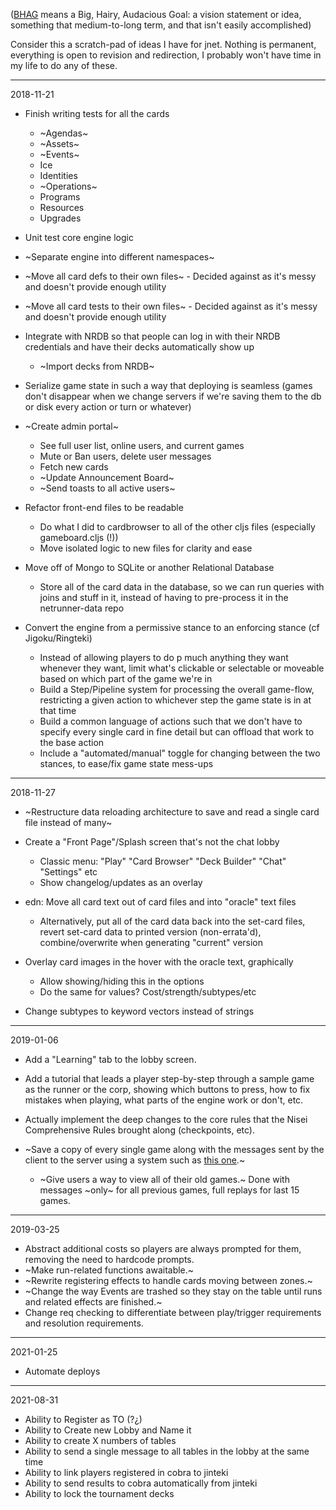 ([BHAG](https://en.wikipedia.org/wiki/Big_Hairy_Audacious_Goal) means a Big, Hairy, Audacious Goal: a vision statement or idea, something that medium-to-long term, and that isn't easily accomplished)

Consider this a scratch-pad of ideas I have for jnet. Nothing is permanent, everything is open to revision and redirection, I probably won't have time in my life to do any of these. 

---
2018-11-21

* Finish writing tests for all the cards
  * ~Agendas~
  * ~Assets~
  * ~Events~
  * Ice
  * Identities
  * ~Operations~
  * Programs
  * Resources
  * Upgrades

* Unit test core engine logic
* ~Separate engine into different namespaces~
* ~Move all card defs to their own files~ - Decided against as it's messy and doesn't provide enough utility
* ~Move all card tests to their own files~ - Decided against as it's messy and doesn't provide enough utility
* Integrate with NRDB so that people can log in with their NRDB credentials and have their decks automatically show up
  * ~Import decks from NRDB~

* Serialize game state in such a way that deploying is seamless (games don't disappear when we change servers if we're saving them to the db or disk every action or turn or whatever)

* ~Create admin portal~
  * See full user list, online users, and current games
  * Mute or Ban users, delete user messages
  * Fetch new cards
  * ~Update Announcement Board~
  * ~Send toasts to all active users~

* Refactor front-end files to be readable
  * Do what I did to cardbrowser to all of the other cljs files (especially gameboard.cljs (!))
  * Move isolated logic to new files for clarity and ease

* Move off of Mongo to SQLite or another Relational Database
  * Store all of the card data in the database, so we can run queries with joins and stuff in it, instead of having to pre-process it in the netrunner-data repo

* Convert the engine from a permissive stance to an enforcing stance (cf Jigoku/Ringteki)
  * Instead of allowing players to do p much anything they want whenever they want, limit what's clickable or selectable or moveable based on which part of the game we're in
  * Build a Step/Pipeline system for processing the overall game-flow, restricting a given action to whichever step the game state is in at that time
  * Build a common language of actions such that we don't have to specify every single card in fine detail but can offload that work to the base action
  * Include a "automated/manual" toggle for changing between the two stances, to ease/fix game state mess-ups

---
2018-11-27

* ~Restructure data reloading architecture to save and read a single card file instead of many~

* Create a "Front Page"/Splash screen that's not the chat lobby
  * Classic menu: "Play" "Card Browser" "Deck Builder" "Chat" "Settings" etc
  * Show changelog/updates as an overlay

* edn: Move all card text out of card files and into "oracle" text files
  * Alternatively, put all of the card data back into the set-card files, revert set-card data to printed version (non-errata'd), combine/overwrite when generating "current" version

* Overlay card images in the hover with the oracle text, graphically
  * Allow showing/hiding this in the options
  * Do the same for values? Cost/strength/subtypes/etc

* Change subtypes to keyword vectors instead of strings

---
2019-01-06

* Add a "Learning" tab to the lobby screen.
* Add a tutorial that leads a player step-by-step through a sample game as the runner or the corp, showing which buttons to press, how to fix mistakes when playing, what parts of the engine work or don't, etc.
* Actually implement the deep changes to the core rules that the Nisei Comprehensive Rules brought along (checkpoints, etc).

* ~Save a copy of every single game along with the messages sent by the client to the server using a system such as [this one](http://spootnik.org/entries/2016/12/17/building-an-atomic-database-with-clojure).~
  * ~Give users a way to view all of their old games.~ Done with messages ~only~ for all previous games, full replays for last 15 games.

---
2019-03-25

* Abstract additional costs so players are always prompted for them, removing the need to hardcode prompts.
* ~Make run-related functions awaitable.~
* ~Rewrite registering effects to handle cards moving between zones.~
* ~Change the way Events are trashed so they stay on the table until runs and related effects are finished.~
* Change req checking to differentiate between play/trigger requirements and resolution requirements.

---
2021-01-25

* Automate deploys

---
2021-08-31

* Ability to Register as TO (?¿)
* Ability to Create new Lobby and Name it
* Ability to create X numbers of tables
* Ability to send a single message to all tables in the lobby at the same time
* Ability to link players registered in cobra to jinteki
* Ability to send results to cobra automatically from jinteki
* Ability to lock the tournament decks